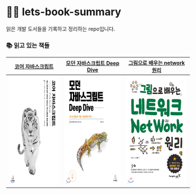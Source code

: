 # 🙌🏻 lets-book-summary

읽은 개발 도서들을 기록하고 정리하는 repo입니다.

### 📚 읽고 있는 책들

|                            [코어 자바스크립트](https://github.com/leedawnn/lets-book-summary/tree/main/core-javascript)                             |                          [모던 자바스크립트 Deep Dive](https://github.com/leedawnn/javascript-deep-dive)                          |                              [그림으로 배우는 network 원리](https://github.com/leedawnn/lets-book-summary/tree/main/network-with-pictures)                              |
| :-------------------------------------------------------------------------------------------------------------------------------------------------: | :-------------------------------------------------------------------------------------------------------------------------------: | :---------------------------------------------------------------------------------------------------------------------------------------------------------------------: |
| <a href="https://github.com/leedawnn/lets-book-summary/tree/main/core-javascript"><img src="images/core-js.jpeg" width="400px" height="300px"/></a> | <a href="https://github.com/leedawnn/javascript-deep-dive"><img src="images/js-deep-dive.jpeg" width="400px" height="300px"/></a> | <a href="https://github.com/leedawnn/lets-book-summary/tree/main/network-with-pictures"><img src="images/network-with-pictures.jpeg" width="400px" height="300px"/></a> |
